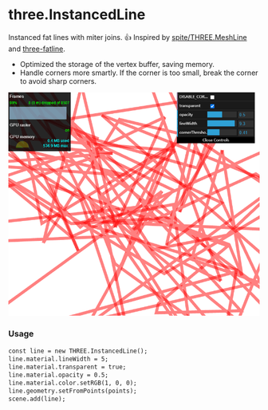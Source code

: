 three.InstancedLine
===================

Instanced fat lines with miter joins. :thumbsup: Inspired by [spite/THREE.MeshLine](https://github.com/spite/THREE.MeshLine) and [three-fatline](https://github.com/mrdoob/three.js/tree/master/examples/js/lines).

* Optimized the storage of the vertex buffer, saving memory.
* Handle corners more smartly. If the corner is too small, break the corner to avoid sharp corners.

![screenshot.png](./examples/images/screenshot.png)

### Usage

````
const line = new THREE.InstancedLine();
line.material.lineWidth = 5;
line.material.transparent = true;
line.material.opacity = 0.5;
line.material.color.setRGB(1, 0, 0);
line.geometry.setFromPoints(points);
scene.add(line);
````
